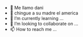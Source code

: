 - 👋 Me llamo dani
- 👀 chingue a su madre el america
- 🌱 I’m currently learning ...
- 💞️ I’m looking to collaborate on ...
- 📫 How to reach me ...

<!---
UUdanishU/UUdanishU is a ✨ special ✨ repository because its `README.md` (this file) appears on your GitHub profile.
You can click the Preview link to take a look at your changes.
--->
